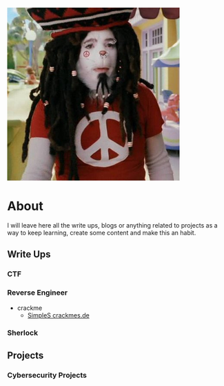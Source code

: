 ![Logo](./img/thecat.jpg)

# About 

I will leave here all the write ups, blogs or anything related to projects as a way to keep learning, create some content and make this an habit.

## Write Ups

### CTF
### Reverse Engineer
- crackme
  - [SimpleS crackmes.de](./Reverse%20Engineer/SimpleS%20crackmesde/SimpleS.md)
### Sherlock

## Projects

### Cybersecurity Projects

